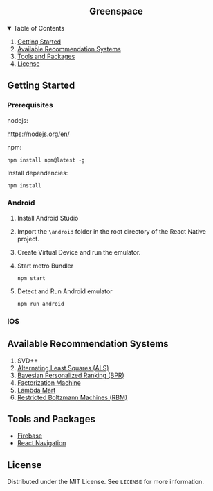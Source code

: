 <div align="center">
    <h2>Greenspace</h2>
</div>

<details open="open">
  <summary>Table of Contents</summary>
  <ol>
    <!-- 
    Waiting for a mission statement.
    <li>
      <a href="#about-the-project">About The Project</a>
    </li> 
    -->
    <li>
      <a href="#getting-started">Getting Started</a>
    </li>
      <li><a href="#available-recommendation-systems">Available Recommendation Systems</a></li>
    <li><a href="#tools-and-packages">Tools and Packages</a></li>
    <li><a href="#license">License</a></li>
  </ol>
</details>

## Getting Started

### Prerequisites

nodejs:

https://nodejs.org/en/

npm:

    npm install npm@latest -g

Install dependencies:

    npm install

### Android

1.  Install Android Studio
2.  Import the `\android` folder in the root directory of the React Native project.
3.  Create Virtual Device and run the emulator.
4.  Start metro Bundler

        npm start

5.  Detect and Run Android emulator

        npm run android

### IOS

## Available Recommendation Systems

1. SVD++
2. [Alternating Least Squares (ALS)](https://towardsdatascience.com/prototyping-a-recommender-system-step-by-step-part-2-alternating-least-square-als-matrix-4a76c58714a1)
3. [Bayesian Personalized Ranking (BPR)](https://towardsdatascience.com/recommender-system-using-bayesian-personalized-ranking-d30e98bba0b9)
4. [Factorization Machine](<https://towardsdatascience.com/factorization-machines-for-item-recommendation-with-implicit-feedback-data-5655a7c749db#:~:text=Factorization%20Machines%20(FM)%20are%20generic,regression%2C%20classification%2C%20and%20ranking.>)
5. [Lambda Mart](https://www.educative.io/edpresso/what-is-lambdamart)
6. [Restricted Boltzmann Machines (RBM)](https://en.wikipedia.org/wiki/Restricted_Boltzmann_machine)

## Tools and Packages

-   [Firebase](https://firebase.google.com/)
-   [React Navigation](https://reactnavigation.org/)

## License

Distributed under the MIT License. See `LICENSE` for more information.
